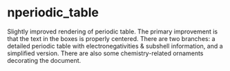 # nperiodic_table
 
Slightly improved rendering of periodic table. 
The primary improvement is that the text in the boxes is properly centered.
There are two branches: a detailed periodic table with electronegativities & subshell information, and a simplified version.
There are also some chemistry-related ornaments decorating the document.

